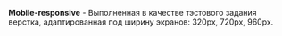 <b>Mobile-responsive</b> - Выполненная в качестве тэстового задания верстка, адаптированная под ширину экранов: 320px, 720px, 960px. 
